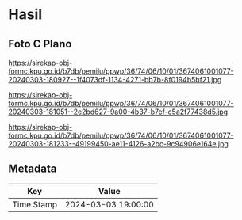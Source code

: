 # Hasil

## Foto C Plano

https://sirekap-obj-formc.kpu.go.id/b7db/pemilu/ppwp/36/74/06/10/01/3674061001077-20240303-180927--1f4073df-1134-4271-bb7b-8f0194b5bf21.jpg

https://sirekap-obj-formc.kpu.go.id/b7db/pemilu/ppwp/36/74/06/10/01/3674061001077-20240303-181051--2e2bd627-9a00-4b37-b7ef-c5a2f77438d5.jpg

https://sirekap-obj-formc.kpu.go.id/b7db/pemilu/ppwp/36/74/06/10/01/3674061001077-20240303-181233--49199450-ae11-4126-a2bc-9c94906e164e.jpg


## Metadata

| Key        | Value               |
| ---------- | ------------------- |
| Time Stamp | 2024-03-03 19:00:00 |




